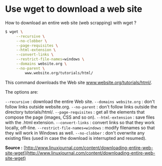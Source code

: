 # Use wget to download a web site

How to download an entire web site \(web scrapping\) with wget ?

```bash
$ wget \
     --recursive \
     --no-clobber \
     --page-requisites \
     --html-extension \
     --convert-links \
     --restrict-file-names=windows \
     --domains website.org \
     --no-parent \
         www.website.org/tutorials/html/
```

This command downloads the Web site www.website.org/tutorials/html/.

The options are:

`--recursive` : download the entire Web site. `--domains website.org` : don't follow links outside website.org. `--no-parent` : don't follow links outside the directory tutorials/html/. `--page-requisites` : get all the elements that compose the page \(images, CSS and so on\). `--html-extension` : save files with the .html extension. `--convert-links` : convert links so that they work locally, off-line. `--restrict-file-names=windows` : modify filenames so that they will work in Windows as well. `--no-clobber` : don't overwrite any existing files \(used in case the download is interrupted and resumed\).

**Source :** [http://www.linuxjournal.com/content/downloading-entire-web-site-wget](http://www.linuxjournal.com/content/downloading-entire-web-site-wget)

